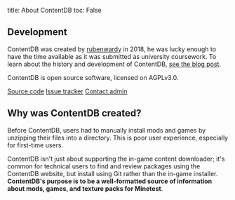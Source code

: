 title: About ContentDB
toc: False

## Development

ContentDB was created by [rubenwardy](https://rubenwardy.com/) in 2018, he was lucky enough to have the time available
as it was submitted as university coursework. To learn about the history and development of ContentDB,
[see the blog post](https://blog.rubenwardy.com/2022/03/24/contentdb/).

ContentDB is open source software, licensed on AGPLv3.0.

<a href="https://github.com/minetest/contentdb/" class="btn btn-primary">Source code</a>
<a href="https://github.com/minetest/contentdb/issues/" class="btn btn-secondary">Issue tracker</a>
<a href="https://rubenwardy.com/contact/" class="btn btn-secondary">Contact admin</a>


## Why was ContentDB created?

Before ContentDB, users had to manually install mods and games by unzipping their files into a directory. This is
poor user experience, especially for first-time users.

ContentDB isn't just about supporting the in-game content downloader; it's common for technical users to find
and review packages using the ContentDB website, but install using Git rather than the in-game installer.
**ContentDB's purpose is to be a well-formatted source of information about mods, games,
and texture packs for Minetest**.
